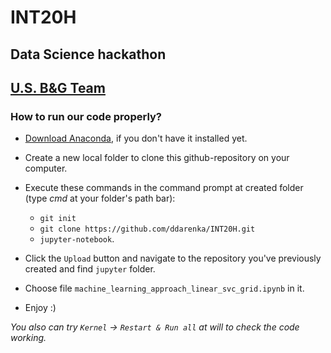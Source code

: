 # INT20H
## Data Science hackathon
## <ins>U.S. B&G Team</ins>

### How to run our code properly?
- [Download Anaconda](https://www.continuum.io/downloads), if you don't have it installed yet.

- Create a new local folder to clone this github-repository on your computer.

- Execute these commands in the command prompt at created folder (type *cmd* at your folder's path bar):
  - `git init`
  - `git clone https://github.com/ddarenka/INT20H.git`
  - `jupyter-notebook`.
  
- Click the `Upload` button and navigate to the repository you've previously created and find `jupyter` folder.

- Choose file `machine_learning_approach_linear_svc_grid.ipynb` in it.

- Enjoy :)

*You also can try `Kernel` -> `Restart & Run all` at will to check the code working.* 
